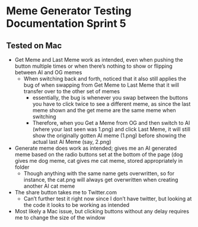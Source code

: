 # Meme Generator Testing Documentation Sprint 5
## Tested on Mac
- Get Meme and Last Meme work as intended, even when pushing the button multiple times or when there’s nothing to show or flipping between AI and OG memes
  - When switching back and forth, noticed that it also still applies the bug of when swapping from Get Meme to Last Meme that it will transfer over to the other set of memes
    - essentially, the bug is whenever you swap between the buttons you have to click twice to see a different meme, as since the last meme shown and the get meme are the same meme when switching
    - Therefore, when you Get a Meme from OG and then switch to AI (where your last seen was 1.png) and click Last Meme, it will still show the originally gotten AI meme  (1.png) before showing the actual last AI Meme (say, 2.png)
- Generate meme does work as intended; gives me an AI generated meme based on the radio buttons set at the bottom of the page (dog gives me dog meme, cat gives me cat meme, stored appropriately in folder
  - Though anything with the same name gets overwritten, so for instance, the cat.png will always get overwritten when creating another AI cat meme
- The share button takes me to Twitter.com
  - Can’t further test it right now since I don’t have twitter, but looking at the code it looks to be working as intended
- Most likely a Mac issue, but clicking buttons without any delay requires me to change the size of the window
